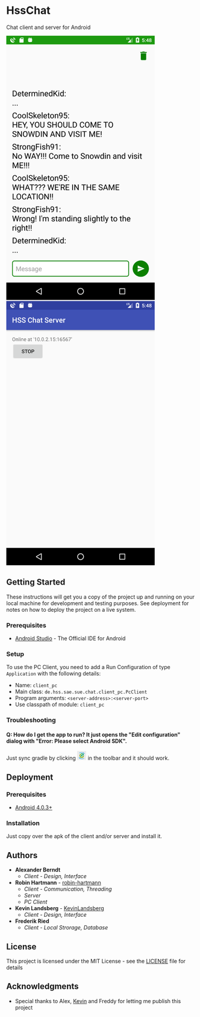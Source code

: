 # HssChat
Chat client and server for Android

<img src="docs/images/client-chat-activity.png" height="700"> <img src="docs/images/server-main-activity.png" height="700">

## Getting Started

These instructions will get you a copy of the project up and running on your local machine for development and testing purposes. See deployment for notes on how to deploy the project on a live system.

### Prerequisites

* [Android Studio](https://developer.android.com/studio/index.html) - The Official IDE for Android

### Setup

To use the PC Client, you need to add a Run Configuration of type `Application` with the following details:

* Name: `client_pc`
* Main class: `de.hss.sae.sue.chat.client_pc.PcClient`
* Program arguments: `<server-address>:<server-port>`
* Use classpath of module: `client_pc`

### Troubleshooting

#### Q: How do I get the app to run? It just opens the "Edit configuration" dialog with "Error: Please select Android SDK". 
Just sync gradle by clicking <img src="docs/images/toolbar-sync-gradle.png" height="24"> in the toolbar and it should work.

## Deployment

### Prerequisites

* [Android 4.0.3+](https://developer.android.com/about/versions/android-4.0.3.html)

### Installation

Just copy over the apk of the client and/or server and install it.

## Authors

* **Alexander Berndt**
  * *Client - Design, Interface*
* **Robin Hartmann** - [robin-hartmann](https://github.com/robin-hartmann)
  * *Client - Communication, Threading*
  * *Server*
  * *PC Client*
* **Kevin Landsberg** - [KevinLandsberg](https://github.com/KevinLandsberg)
  * *Client - Design, Interface*
* **Frederik Ried**
  * *Client - Local Strorage, Database*

## License

This project is licensed under the MIT License - see the [LICENSE](LICENSE) file for details

## Acknowledgments

* Special thanks to Alex, [Kevin](https://github.com/KevinLandsberg) and Freddy for letting me publish this project
